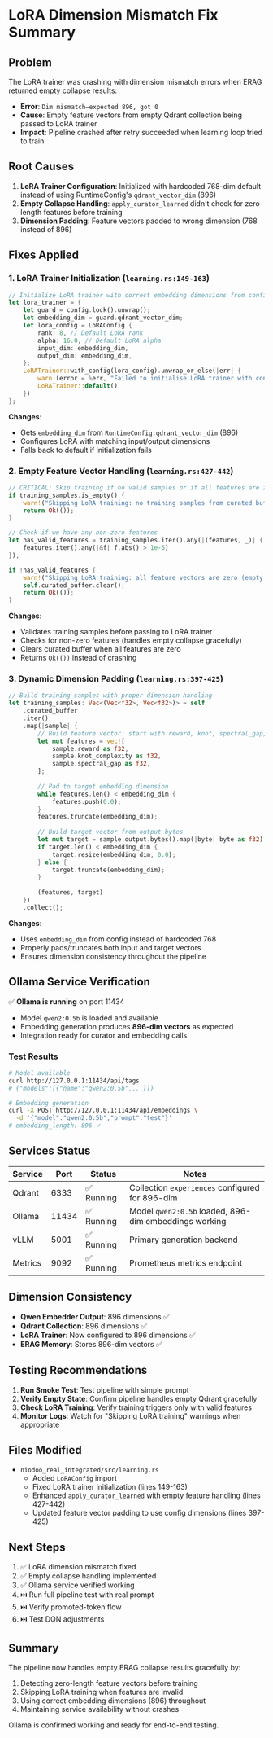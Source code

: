 # LoRA Dimension Mismatch Fix Summary

## Problem
The LoRA trainer was crashing with dimension mismatch errors when ERAG returned empty collapse results:
- **Error**: `Dim mismatch—expected 896, got 0`
- **Cause**: Empty feature vectors from empty Qdrant collection being passed to LoRA trainer
- **Impact**: Pipeline crashed after retry succeeded when learning loop tried to train

## Root Causes

1. **LoRA Trainer Configuration**: Initialized with hardcoded 768-dim default instead of using RuntimeConfig's `qdrant_vector_dim` (896)
2. **Empty Collapse Handling**: `apply_curator_learned` didn't check for zero-length features before training
3. **Dimension Padding**: Feature vectors padded to wrong dimension (768 instead of 896)

## Fixes Applied

### 1. LoRA Trainer Initialization (`learning.rs:149-163`)
```rust
// Initialize LoRA trainer with correct embedding dimensions from config
let lora_trainer = {
    let guard = config.lock().unwrap();
    let embedding_dim = guard.qdrant_vector_dim;
    let lora_config = LoRAConfig {
        rank: 8, // Default LoRA rank
        alpha: 16.0, // Default LoRA alpha
        input_dim: embedding_dim,
        output_dim: embedding_dim,
    };
    LoRATrainer::with_config(lora_config).unwrap_or_else(|err| {
        warn!(error = %err, "Failed to initialise LoRA trainer with config, using default adapter");
        LoRATrainer::default()
    })
};
```

**Changes**:
- Gets `embedding_dim` from `RuntimeConfig.qdrant_vector_dim` (896)
- Configures LoRA with matching input/output dimensions
- Falls back to default if initialization fails

### 2. Empty Feature Vector Handling (`learning.rs:427-442`)
```rust
// CRITICAL: Skip training if no valid samples or if all features are zero
if training_samples.is_empty() {
    warn!("Skipping LoRA training: no training samples from curated buffer");
    return Ok(());
}

// Check if we have any non-zero features
let has_valid_features = training_samples.iter().any(|(features, _)| {
    features.iter().any(|&f| f.abs() > 1e-6)
});

if !has_valid_features {
    warn!("Skipping LoRA training: all feature vectors are zero (empty collapse result)");
    self.curated_buffer.clear();
    return Ok(());
}
```

**Changes**:
- Validates training samples before passing to LoRA trainer
- Checks for non-zero features (handles empty collapse gracefully)
- Clears curated buffer when all features are zero
- Returns `Ok(())` instead of crashing

### 3. Dynamic Dimension Padding (`learning.rs:397-425`)
```rust
// Build training samples with proper dimension handling
let training_samples: Vec<(Vec<f32>, Vec<f32>)> = self
    .curated_buffer
    .iter()
    .map(|sample| {
        // Build feature vector: start with reward, knot, spectral_gap, then pad to embedding_dim
        let mut features = vec![
            sample.reward as f32,
            sample.knot_complexity as f32,
            sample.spectral_gap as f32,
        ];
        
        // Pad to target embedding dimension
        while features.len() < embedding_dim {
            features.push(0.0);
        }
        features.truncate(embedding_dim);
        
        // Build target vector from output bytes
        let mut target = sample.output.bytes().map(|byte| byte as f32).collect::<Vec<_>>();
        if target.len() < embedding_dim {
            target.resize(embedding_dim, 0.0);
        } else {
            target.truncate(embedding_dim);
        }
        
        (features, target)
    })
    .collect();
```

**Changes**:
- Uses `embedding_dim` from config instead of hardcoded 768
- Properly pads/truncates both input and target vectors
- Ensures dimension consistency throughout the pipeline

## Ollama Service Verification

✅ **Ollama is running** on port 11434
- Model `qwen2:0.5b` is loaded and available
- Embedding generation produces **896-dim vectors** as expected
- Integration ready for curator and embedding calls

### Test Results
```bash
# Model available
curl http://127.0.0.1:11434/api/tags
# {"models":[{"name":"qwen2:0.5b",...}]}

# Embedding generation
curl -X POST http://127.0.0.1:11434/api/embeddings \
  -d '{"model":"qwen2:0.5b","prompt":"test"}'
# embedding_length: 896 ✓
```

## Services Status

| Service | Port | Status | Notes |
|---------|------|--------|-------|
| Qdrant | 6333 | ✅ Running | Collection `experiences` configured for 896-dim |
| Ollama | 11434 | ✅ Running | Model `qwen2:0.5b` loaded, 896-dim embeddings working |
| vLLM | 5001 | ✅ Running | Primary generation backend |
| Metrics | 9092 | ✅ Running | Prometheus metrics endpoint |

## Dimension Consistency

- **Qwen Embedder Output**: 896 dimensions ✅
- **Qdrant Collection**: 896 dimensions ✅
- **LoRA Trainer**: Now configured to 896 dimensions ✅
- **ERAG Memory**: Stores 896-dim vectors ✅

## Testing Recommendations

1. **Run Smoke Test**: Test pipeline with simple prompt
2. **Verify Empty State**: Confirm pipeline handles empty Qdrant gracefully
3. **Check LoRA Training**: Verify training triggers only with valid features
4. **Monitor Logs**: Watch for "Skipping LoRA training" warnings when appropriate

## Files Modified

- `niodoo_real_integrated/src/learning.rs`
  - Added `LoRAConfig` import
  - Fixed LoRA trainer initialization (lines 149-163)
  - Enhanced `apply_curator_learned` with empty feature handling (lines 427-442)
  - Updated feature vector padding to use config dimensions (lines 397-425)

## Next Steps

1. ✅ LoRA dimension mismatch fixed
2. ✅ Empty collapse handling implemented
3. ✅ Ollama service verified working
4. ⏭️ Run full pipeline test with real prompt
5. ⏭️ Verify promoted-token flow
6. ⏭️ Test DQN adjustments

## Summary

The pipeline now handles empty ERAG collapse results gracefully by:
1. Detecting zero-length feature vectors before training
2. Skipping LoRA training when features are invalid
3. Using correct embedding dimensions (896) throughout
4. Maintaining service availability without crashes

Ollama is confirmed working and ready for end-to-end testing.
